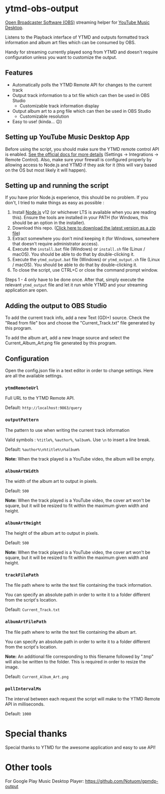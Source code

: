 # ytmd-obs-output

[Open Broadcaster Software (OBS)](https://obsproject.com/) streaming helper for [YouTube Music Desktop](https://ytmdesktop.app/).

Listens to the Playback interface of YTMD and outputs formatted track information and album art files which can be consumed by OBS.

Handy for streaming currently played song from YTMD and doesn't require configuration unless you want to customize the output.

## Features

* Automatically polls the YTMD Remote API for changes to the current track
* Output track information to a txt file which can then be used in OBS Studio
  * Customizable track information display
* Output album art to a png file which can then be used in OBS Studio
  * Customizable resolution
* Easy to use! (kinda... 😉)

## Setting up YouTube Music Desktop App

Before using the script, you should make sure the YTMD remote control API is enabled. [See the official docs for more details](https://github.com/ytmdesktop/ytmdesktop/wiki/Remote-Control-API) (Settings -> Integrations -> Remote Control). Also, make sure your firewall is configured properly by allowing access to Node.js and YTMD if they ask for it (this will vary based on the OS but most likely it will happen).

## Setting up and running the script

If you have prior Node.js experience, this should be no problem. If you don't, I tried to make things as easy as possible :

1. Install [Node.js](https://nodejs.org/) v12 (or whichever LTS is available when you are reading this). Ensure the tools are installed in your PATH (for Windows, this should be an option in the installer).
2. Download this repo. ([Click here to download the latest version as a zip file](https://github.com/Notuom/ytmd-obs-output/archive/master.zip))
3. Extract somewhere you don't mind keeping it (for Windows, somewhere that doesn't require administrator access).
4. Execute the `install.bat` file (Windows) or `install.sh` file (Linux / macOS). You should be able to do that by double-clicking it.
5. Execute the `ytmd_output.bat` file (Windows) or `ytmd_output.sh` file (Linux / macOS). You should be able to do that by double-clicking it.
6. To close the script, use CTRL+C or close the command prompt window.

Steps 1 - 4 only have to be done once. After that, simply execute the relevant `ytmd_output` file and let it run while YTMD and your streaming application are open.

## Adding the output to OBS Studio

To add the current track info, add a new Text (GDI+) source. Check the "Read from file" box and choose the "Current_Track.txt" file generated by this program.

To add the album art, add a new Image source and select the Current_Album_Art.png file generated by this program.

## Configuration

Open the config.json file in a text editor in order to change settings. Here are all the available settings.

### `ytmdRemoteUrl`

Full URL to the YTMD Remote API.

Default: `http://localhost:9863/query`

### `outputPattern`

The pattern to use when writing the current track information

Valid symbols : `%title%`, `%author%`, `%album%`. Use `\n` to insert a line break.

Default: `%author%\n%title%\n%album%`

**Note:** When the track played is a YouTube video, the album will be empty.

### `albumArtWidth`

The width of the album art to output in pixels.

Default: `500`

**Note:** When the track played is a YouTube video, the cover art won't be square, but it will be resized to fit within the maximum given width and height.

### `albumArtHeight`

The height of the album art to output in pixels.

Default: `500`

**Note:** When the track played is a YouTube video, the cover art won't be square, but it will be resized to fit within the maximum given width and height.

### `trackFilePath`

The file path where to write the text file containing the track information.

You can specify an absolute path in order to write it to a folder different from the script's location.

Default: `Current_Track.txt`

### `albumArtFilePath`

The file path where to write the text file containing the album art.

You can specify an absolute path in order to write it to a folder different from the script's location.

**Note:** An additional file corresponding to this filename followed by ".tmp" will also be written to the folder. This is required in order to resize the image.

Default: `Current_Album_Art.png`

### `pollIntervalMs`

The interval between each request the script will make to the YTMD Remote API in milliseconds.

Default: `1000`

# Special thanks

Special thanks to YTMD for the awesome application and easy to use API!

# Other tools

For Google Play Music Desktop Player: https://github.com/Notuom/gpmdp-output
